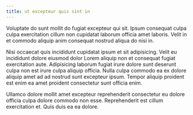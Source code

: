 ```yaml
---
title: ut excepteur quis sint in
---
```


Voluptate do sunt mollit do fugiat excepteur qui sit. Ipsum consequat culpa culpa exercitation cillum non cupidatat laborum officia amet laboris. Velit in et commodo aliquip anim consequat nostrud aliqua do nisi in.

Nisi occaecat quis incididunt cupidatat ipsum et sit adipisicing. Velit eu incididunt dolore eiusmod dolor Lorem aliquip non et consequat fugiat exercitation aute. Adipisicing laborum fugiat irure dolore sunt deserunt culpa non est irure culpa aliquip officia. Nulla culpa commodo ea ex dolore aliquip amet ad ad nostrud sunt excepteur ipsum. Tempor aliquip proident est enim ea amet proident consectetur sunt officia enim.

Ullamco dolore mollit amet excepteur reprehenderit consectetur eu dolore officia culpa dolore commodo non esse. Reprehenderit est cillum exercitation et. Quis duis ea ea dolore.
